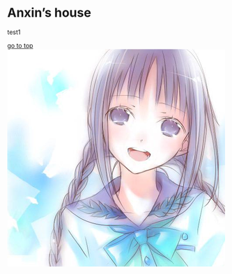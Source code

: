 <html>
<head>  
<meta charset="utf-8">
</head>

<body>  
<h1>Anxin’s house</h1>
<p>test1 </p>
<a href="https://www.google.com">go to top</a>
<br>
<img src="https://github.com/dmc-oss/anxin.github.io/blob/master/10247848_p0_square1200.jpg"  />
<br>


</body>

</html>
